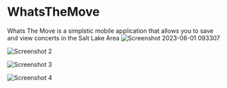 # WhatsTheMove
Whats The Move is a simplstic mobile application that allows you to save and view concerts in the Salt Lake Area
![Screenshot 2023-06-01 093307](https://github.com/Lissetx/WhatsTheMove/assets/98356241/3df4f311-51be-457a-9d51-3fa2e800f5d7)

![Screenshot 2](https://github.com/Lissetx/WhatsTheMove/assets/98356241/bd31c4f8-3ac7-43d9-9a57-52fb02ad3001)

![Screenshot 3](https://github.com/Lissetx/WhatsTheMove/assets/98356241/ca492702-c67d-494c-83b0-3c9341462878)

![Screenshot 4](https://github.com/Lissetx/WhatsTheMove/assets/98356241/19bc5d90-a444-42c5-9c83-0079941ec727)
